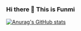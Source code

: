 ### Hi there 👋 This is Funmi


[![Anurag's GitHub stats](https://github-readme-stats.vercel.app/api?username=funmi7&count_private=true)](https://github.com/anuraghazra/github-readme-stats)

<!--
**Funmi7/funmi7** is a ✨ _special_ ✨ repository because its `README.md` (this file) appears on your GitHub profile.

Here are some ideas to get you started:

- 🔭 I’m currently working on ...
- 🌱 I’m currently learning ...
- 👯 I’m looking to collaborate on ...
- 🤔 I’m looking for help with ...
- 💬 Ask me about ...
- 📫 How to reach me: ...
- 😄 Pronouns: ...
- ⚡ Fun fact: ...
-->
